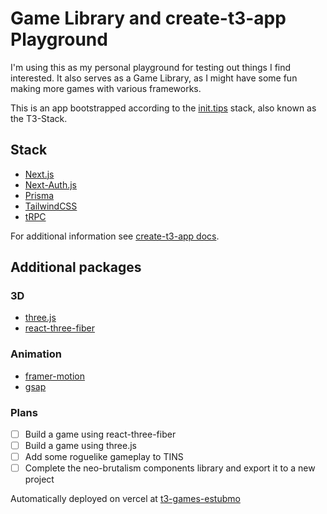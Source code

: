 # Game Library and create-t3-app Playground

I'm using this as my personal playground for testing out things I find interested. It also serves as a Game Library, as I might have some fun making more games with various frameworks.

This is an app bootstrapped according to the [init.tips](https://init.tips) stack, also known as the T3-Stack.

## Stack

- [Next.js](https://nextjs.org/)
- [Next-Auth.js](https://next-auth.js.org)
- [Prisma](https://prisma.io)
- [TailwindCSS](https://tailwindcss.com)
- [tRPC](https://trpc.io)

For additional information see [create-t3-app docs](https://create.t3.gg).

## Additional packages

### 3D

- [three.js](https://threejs.org/)
- [react-three-fiber](https://docs.pmnd.rs/react-three-fiber/getting-started/introduction)

### Animation

- [framer-motion](https://www.framer.com/motion/)
- [gsap](https://greensock.com/gsap/)

### Plans

- [ ] Build a game using react-three-fiber
- [ ] Build a game using three.js
- [ ] Add some roguelike gameplay to TINS
- [ ] Complete the neo-brutalism components library and export it to a new project

Automatically deployed on vercel at [t3-games-estubmo](https://t3-games-estubmo.vercel.app/)
